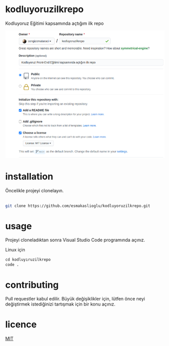 # kodluyoruzilkrepo
Kodluyoruz Eğitimi kapsamında açtığım ilk repo


![](https://raw.githubusercontent.com/Kodluyoruz/taskforce/main/git/odev1/figures/github.png)

# installation
Öncelikle projeyi clonelayın.
```bash

git clone https://github.com/esmakaslioglu/kodluyoruzilkrepo.git

```
# usage 

 Projeyi cloneladıktan sonra Visual Studio Code programında açınız.

 Linux için
```linux
cd kodluyıruzilkrepo
code .
```

# contributing 

Pull requestler kabul edilir. Büyük değişiklikler için, lütfen önce neyi değiştirmek istediğinizi tartışmak için bir konu açınız.

# licence

[MIT](https://choosealicense.com/licenses/mit/#)
